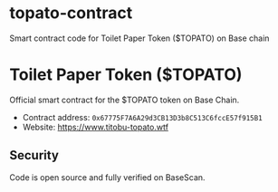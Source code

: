 # topato-contract
Smart contract code for Toilet Paper Token ($TOPATO) on Base chain
# Toilet Paper Token ($TOPATO)

Official smart contract for the $TOPATO token on Base Chain.

- Contract address: `0x67775F7A6A29d3CB13D3b8C513C6fccE57f915B1`
- Website: https://www.titobu-topato.wtf

## Security

Code is open source and fully verified on BaseScan.


